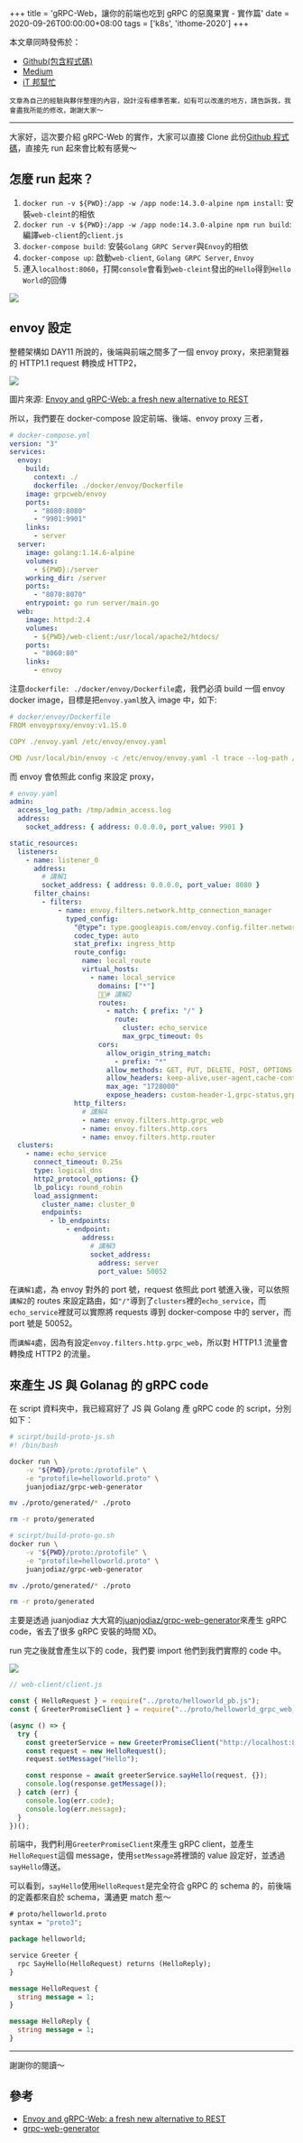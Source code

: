 +++
title = 'gRPC-Web，讓你的前端也吃到 gRPC 的惡魔果實 - 實作篇'
date = 2020-09-26T00:00:00+08:00
tags = ['k8s', 'ithome-2020']
+++

本文章同時發佈於：

- [Github(包含程式碼)](https://github.com/superj80820/2020-ithelp-contest/blob/master/DAY12)
- [Medium](https://medium.com/%E9%AB%92%E6%A1%B6%E5%AD%90/day12-grpc-web-%E8%AE%93%E4%BD%A0%E7%9A%84%E5%89%8D%E7%AB%AF%E4%B9%9F%E5%90%83%E5%88%B0-grpc-%E7%9A%84%E6%83%A1%E9%AD%94%E6%9E%9C%E5%AF%A6-%E5%AF%A6%E4%BD%9C%E7%AF%87-95857f02595d)
- [iT 邦幫忙](https://ithelp.ithome.com.tw/articles/10244296)

```
文章為自己的經驗與夥伴整理的內容，設計沒有標準答案，如有可以改進的地方，請告訴我，我會盡我所能的修改，謝謝大家～
```

---

大家好，這次要介紹 gRPC-Web 的實作，大家可以直接 Clone 此份[Github 程式碼](https://github.com/superj80820/GRPC-Web-Simple-Demo)，直接先 run 起來會比較有感覺～

## 怎麼 run 起來？

1. `docker run -v ${PWD}:/app -w /app node:14.3.0-alpine npm install`: 安裝`web-cleint`的相依
2. `docker run -v ${PWD}:/app -w /app node:14.3.0-alpine npm run build`: 編譯`web-client`的`client.js`
3. `docker-compose build`: 安裝`Golang GRPC Server`與`Envoy`的相依
4. `docker-compose up`: 啟動`web-client`, `Golang GRPC Server`, `Envoy`
5. 連入`localhost:8060`，打開`console`會看到`web-cleint`發出的`Hello`得到`Hello World`的回傳

![](https://imgur.com/0GmF7QJ.jpg)

## envoy 設定

整體架構如 DAY11 所說的，後端與前端之間多了一個 envoy proxy，來把瀏覽器的 HTTP1.1 request 轉換成 HTTP2，

![](https://i.imgur.com/pJDltYR.png)

圖片來源: [Envoy and gRPC-Web: a fresh new alternative to REST](https://blog.envoyproxy.io/envoy-and-grpc-web-a-fresh-new-alternative-to-rest-6504ce7eb880)

所以，我們要在 docker-compose 設定前端、後端、envoy proxy 三者，

```yaml
# docker-compose.yml
version: "3"
services:
  envoy:
    build:
      context: ./
      dockerfile: ./docker/envoy/Dockerfile
    image: grpcweb/envoy
    ports:
      - "8080:8080"
      - "9901:9901"
    links:
      - server
  server:
    image: golang:1.14.6-alpine
    volumes:
      - ${PWD}:/server
    working_dir: /server
    ports:
      - "8070:8070"
    entrypoint: go run server/main.go
  web:
    image: httpd:2.4
    volumes:
      - ${PWD}/web-client:/usr/local/apache2/htdocs/
    ports:
      - "8060:80"
    links:
      - envoy
```

注意`dockerfile: ./docker/envoy/Dockerfile`處，我們必須 build 一個 envoy docker image，目標是把`envoy.yaml`放入 image 中，如下:

```yaml
# docker/envoy/Dockerfile
FROM envoyproxy/envoy:v1.15.0

COPY ./envoy.yaml /etc/envoy/envoy.yaml

CMD /usr/local/bin/envoy -c /etc/envoy/envoy.yaml -l trace --log-path /tmp/envoy_info.log
```

而 envoy 會依照此 config 來設定 proxy，

```yaml
# envoy.yaml
admin:
  access_log_path: /tmp/admin_access.log
  address:
    socket_address: { address: 0.0.0.0, port_value: 9901 }

static_resources:
  listeners:
    - name: listener_0
      address:
        # 講解1
        socket_address: { address: 0.0.0.0, port_value: 8080 }
      filter_chains:
        - filters:
            - name: envoy.filters.network.http_connection_manager
              typed_config:
                "@type": type.googleapis.com/envoy.config.filter.network.http_connection_manager.v2.HttpConnectionManager
                codec_type: auto
                stat_prefix: ingress_http
                route_config:
                  name: local_route
                  virtual_hosts:
                    - name: local_service
                      domains: ["*"]
                      # 講解2
                      routes:
                        - match: { prefix: "/" }
                          route:
                            cluster: echo_service
                            max_grpc_timeout: 0s
                      cors:
                        allow_origin_string_match:
                          - prefix: "*"
                        allow_methods: GET, PUT, DELETE, POST, OPTIONS
                        allow_headers: keep-alive,user-agent,cache-control,content-type,content-transfer-encoding,custom-header-1,x-accept-content-transfer-encoding,x-accept-response-streaming,x-user-agent,x-grpc-web,grpc-timeout
                        max_age: "1728000"
                        expose_headers: custom-header-1,grpc-status,grpc-message
                http_filters:
                  # 講解4
                  - name: envoy.filters.http.grpc_web
                  - name: envoy.filters.http.cors
                  - name: envoy.filters.http.router
  clusters:
    - name: echo_service
      connect_timeout: 0.25s
      type: logical_dns
      http2_protocol_options: {}
      lb_policy: round_robin
      load_assignment:
        cluster_name: cluster_0
        endpoints:
          - lb_endpoints:
              - endpoint:
                  address:
                    # 講解3
                    socket_address:
                      address: server
                      port_value: 50052
```

在`講解1`處，為 envoy 對外的 port 號，request 依照此 port 號進入後，可以依照`講解2`的 routes 來設定路由，如`"/"`導到了`clusters`裡的`echo_service`，而`echo_service`裡就可以實際將 requests 導到 docker-compose 中的 server，而 port 號是 50052。

而`講解4`處，因為有設定`envoy.filters.http.grpc_web`，所以對 HTTP1.1 流量會轉換成 HTTP2 的流量。

## 來產生 JS 與 Golanag 的 gRPC code

在 script 資料夾中，我已經寫好了 JS 與 Golang 產 gRPC code 的 script，分別如下：

```bash
# scirpt/build-proto-js.sh
#! /bin/bash

docker run \
    -v "${PWD}/proto:/protofile" \
    -e "protofile=helloworld.proto" \
    juanjodiaz/grpc-web-generator

mv ./proto/generated/* ./proto

rm -r proto/generated
```

```bash
# scirpt/build-proto-go.sh
docker run \
    -v "${PWD}/proto:/protofile" \
    -e "protofile=helloworld.proto" \
    juanjodiaz/grpc-web-generator

mv ./proto/generated/* ./proto

rm -r proto/generated
```

主要是透過 juanjodiaz 大大寫的[juanjodiaz/grpc-web-generator](https://github.com/juanjoDiaz/grpc-web-generator)來產生 gRPC code，省去了很多 gRPC 安裝的時間 XD。

run 完之後就會產生以下的 code，我們要 import 他們到我們實際的 code 中。

![](https://i.imgur.com/otM2XRI.png)

```javascript
// web-client/client.js

const { HelloRequest } = require("../proto/helloworld_pb.js");
const { GreeterPromiseClient } = require("../proto/helloworld_grpc_web_pb.js");

(async () => {
  try {
    const greeterService = new GreeterPromiseClient("http://localhost:8080");
    const request = new HelloRequest();
    request.setMessage("Hello");

    const response = await greeterService.sayHello(request, {});
    console.log(response.getMessage());
  } catch (err) {
    console.log(err.code);
    console.log(err.message);
  }
})();
```

前端中，我們利用`GreeterPromiseClient`來產生 gRPC client，並產生`HelloRequest`這個 message，使用`setMessage`將裡頭的 value 設定好，並透過`sayHello`傳送。

可以看到，`sayHello`使用`HelloRequest`是完全符合 gRPC 的 schema 的，前後端的定義都來自於 schema，溝通更 match 惹～

```proto
# proto/helloworld.proto
syntax = "proto3";

package helloworld;

service Greeter {
  rpc SayHello(HelloRequest) returns (HelloReply);
}

message HelloRequest {
  string message = 1;
}

message HelloReply {
  string message = 1;
}
```

---

謝謝你的閱讀～

## 參考

- [Envoy and gRPC-Web: a fresh new alternative to REST](https://blog.envoyproxy.io/envoy-and-grpc-web-a-fresh-new-alternative-to-rest-6504ce7eb880)
- [grpc-web-generator](https://github.com/juanjoDiaz/grpc-web-generator)